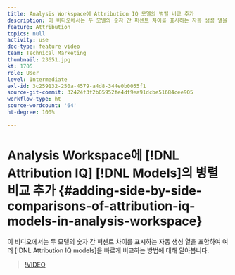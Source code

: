 ```yaml
---
title: Analysis Workspace에 Attribution IQ 모델의 병렬 비교 추가
description: 이 비디오에서는 두 모델의 숫자 간 퍼센트 차이를 표시하는 자동 생성 열을 포함하여 여러 Attribution IQ 모델을 빠르게 비교하는 방법에 대해 알아봅니다.
feature: Attribution
topics: null
activity: use
doc-type: feature video
team: Technical Marketing
thumbnail: 23651.jpg
kt: 1705
role: User
level: Intermediate
exl-id: 3c259132-250a-4579-a4d8-344e0b0055f1
source-git-commit: 32424f3f2b05952fe4df9ea91dcbe51684cee905
workflow-type: ht
source-wordcount: '64'
ht-degree: 100%

---
```


# Analysis Workspace에 [!DNL Attribution IQ] [!DNL Models]의 병렬 비교 추가 {#adding-side-by-side-comparisons-of-attribution-iq-models-in-analysis-workspace}

이 비디오에서는 두 모델의 숫자 간 퍼센트 차이를 표시하는 자동 생성 열을 포함하여 여러 [!DNL Attribution IQ models]을 빠르게 비교하는 방법에 대해 알아봅니다.

>[!VIDEO](https://video.tv.adobe.com/v/23651/?quality=12)
